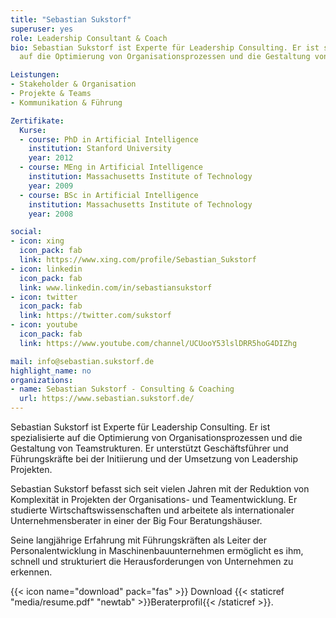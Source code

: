 ```yaml
---
title: "Sebastian Sukstorf"
superuser: yes
role: Leadership Consultant & Coach
bio: Sebastian Sukstorf ist Experte für Leadership Consulting. Er ist spezialisierte
  auf die Optimierung von Organisationsprozessen und die Gestaltung von Teamstrukturen.

Leistungen:
- Stakeholder & Organisation
- Projekte & Teams
- Kommunikation & Führung

Zertifikate:
  Kurse:
  - course: PhD in Artificial Intelligence
    institution: Stanford University
    year: 2012
  - course: MEng in Artificial Intelligence
    institution: Massachusetts Institute of Technology
    year: 2009
  - course: BSc in Artificial Intelligence
    institution: Massachusetts Institute of Technology
    year: 2008

social:
- icon: xing
  icon_pack: fab
  link: https://www.xing.com/profile/Sebastian_Sukstorf
- icon: linkedin
  icon_pack: fab
  link: www.linkedin.com/in/sebastiansukstorf
- icon: twitter
  icon_pack: fab
  link: https://twitter.com/sukstorf
- icon: youtube
  icon_pack: fab
  link: https://www.youtube.com/channel/UCUooY53lslDRR5hoG4DIZhg

mail: info@sebastian.sukstorf.de
highlight_name: no
organizations:
- name: Sebastian Sukstorf - Consulting & Coaching
  url: https://www.sebastian.sukstorf.de/
---
```


Sebastian Sukstorf ist Experte für Leadership Consulting. Er ist spezialisierte auf die Optimierung von Organisationsprozessen und die Gestaltung von Teamstrukturen. Er unterstützt Geschäftsführer und Führungskräfte bei der Initiierung und der Umsetzung von Leadership Projekten.

Sebastian Sukstorf befasst sich seit vielen Jahren mit der Reduktion von Komplexität in Projekten der Organisations- und Teamentwicklung. Er studierte Wirtschaftswissenschaften und arbeitete als internationaler Unternehmensberater in einer der Big Four Beratungshäuser.

Seine langjährige Erfahrung mit Führungskräften als Leiter der Personalentwicklung in Maschinenbauunternehmen ermöglicht es ihm, schnell und strukturiert die Herausforderungen von Unternehmen zu erkennen.

{{< icon name="download" pack="fas" >}} Download {{< staticref "media/resume.pdf" "newtab" >}}Beraterprofil{{< /staticref >}}.
